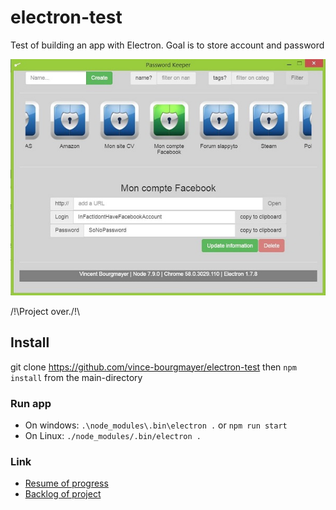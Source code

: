 # electron-test
Test of building an app with Electron. Goal is to store account and password

![alt text](https://github.com/vince-bourgmayer/electron-test/blob/master/project-management/img/mainWindow.dev.161017.JPG "main window")

/!\Project over./!\ 

## Install
git clone https://github.com/vince-bourgmayer/electron-test
then `npm install` from the main-directory

### Run app
+ On windows: `.\node_modules\.bin\electron .` or `npm run start`
+ On Linux: `./node_modules/.bin/electron .`

### Link
+ [Resume of progress](https://github.com/vince-bourgmayer/electron-test/blob/master/RESUME.md)
+ [Backlog of project](https://github.com/vince-bourgmayer/electron-test/blob/master/project-management/BACKLOG.md)

